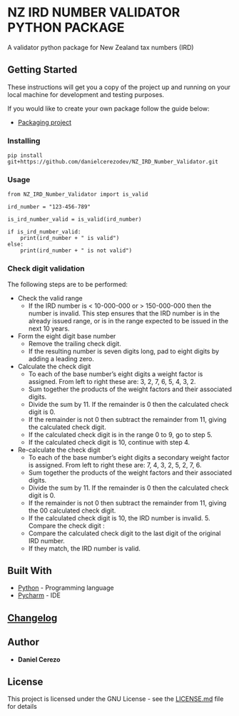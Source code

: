 # NZ IRD NUMBER VALIDATOR PYTHON PACKAGE

A validator python package for New Zealand tax numbers (IRD)

## Getting Started

These instructions will get you a copy of the project up and 
running on your local machine for development and testing purposes.

If you would like to create your own package follow the guide below:
* [Packaging project](https://packaging.python.org/tutorials/packaging-projects/)

### Installing

```
pip install git+https://github.com/danielcerezodev/NZ_IRD_Number_Validator.git
```

### Usage

```
from NZ_IRD_Number_Validator import is_valid

ird_number = "123-456-789"

is_ird_number_valid = is_valid(ird_number)

if is_ird_number_valid:
    print(ird_number + " is valid")
else:
    print(ird_number + " is not valid")
```

### Check digit validation

The following steps are to be performed:

* Check the valid range
    * If the IRD number is < 10-000-000 or > 150-000-000 then the number is invalid. This step ensures that the IRD number is in the already issued range, or is in the range expected to be issued in the next 10 years.
* Form the eight digit base number
    * Remove the trailing check digit.
    * If the resulting number is seven digits long, pad to eight digits by adding a leading zero.
* Calculate the check digit
    * To each of the base number’s eight digits a weight factor is assigned. From left to right these are: 3, 2, 7, 6, 5, 4, 3, 2.
    * Sum together the products of the weight factors and their associated digits.
    * Divide the sum by 11. If the remainder is 0 then the calculated check digit is 0.
    * If the remainder is not 0 then subtract the remainder from 11, giving the calculated check digit.
    * If the calculated check digit is in the range 0 to 9, go to step 5.
    * If the calculated check digit is 10, continue with step 4.
* Re-calculate the check digit
    * To each of the base number’s eight digits a secondary weight factor is assigned. From left to right these are: 7, 4, 3, 2, 5, 2, 7, 6.
    * Sum together the products of the weight factors and their associated digits.
    * Divide the sum by 11. If the remainder is 0 then the calculated check digit is 0.
    * If the remainder is not 0 then subtract the remainder from 11, giving the 00 calculated check digit.
    * If the calculated check digit is 10, the IRD number is invalid. 5. Compare the check digit :
    * Compare the calculated check digit to the last digit of the original IRD number.
    * If they match, the IRD number is valid.

## Built With

* [Python](https://www.python.org/) - Programming language
* [Pycharm](https://www.jetbrains.com/pycharm/) - IDE

## [Changelog](https://github.com/danielcerezodev/NZ_IRD_Number_Validator/blob/master/CHANGELOG.md)

## Author

* **Daniel Cerezo**

## License

This project is licensed under the GNU License - see the [LICENSE.md](https://github.com/danielcerezodev/NZ_IRD_Number_Validator/blob/master/LICENSE.md) file for details